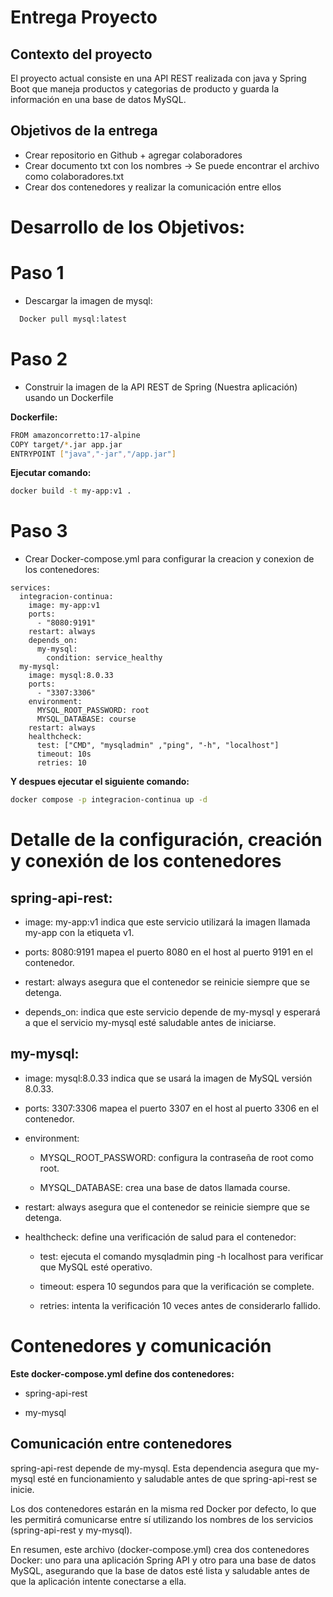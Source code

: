 # Entrega Proyecto

## Contexto del proyecto

El proyecto actual consiste en una API REST realizada con java y Spring Boot que maneja productos y categorias de producto y guarda la información en una base de datos MySQL.

## Objetivos de la entrega
- Crear repositorio en Github + agregar colaboradores
- Crear documento txt con los nombres -> Se puede encontrar el archivo como colaboradores.txt
- Crear dos contenedores y realizar la comunicación entre ellos

# Desarrollo de los Objetivos:
# Paso 1
- Descargar la imagen de mysql:
```bash
  Docker pull mysql:latest
```

# Paso 2
- Construir la imagen de la API REST de Spring (Nuestra aplicación) usando un Dockerfile

**Dockerfile:**
```bash
FROM amazoncorretto:17-alpine
COPY target/*.jar app.jar
ENTRYPOINT ["java","-jar","/app.jar"]
```
**Ejecutar comando:**
```bash
docker build -t my-app:v1 .
```
# Paso 3
- Crear Docker-compose.yml para configurar la creacion y conexion de los contenedores:

```
services:
  integracion-continua:
    image: my-app:v1
    ports:
      - "8080:9191"
    restart: always
    depends_on:
      my-mysql:
        condition: service_healthy
  my-mysql:
    image: mysql:8.0.33
    ports:
      - "3307:3306"
    environment:
      MYSQL_ROOT_PASSWORD: root
      MYSQL_DATABASE: course
    restart: always
    healthcheck:
      test: ["CMD", "mysqladmin" ,"ping", "-h", "localhost"]
      timeout: 10s
      retries: 10
```
**Y despues ejecutar el siguiente comando:**
```bash
docker compose -p integracion-continua up -d
```
# Detalle de la configuración, creación y conexión de los contenedores

## spring-api-rest:

- image: my-app:v1 indica que este servicio utilizará la imagen llamada my-app con la etiqueta v1.

- ports: 8080:9191 mapea el puerto 8080 en el host al puerto 9191 en el contenedor.

- restart: always asegura que el contenedor se reinicie siempre que se detenga.

- depends_on: indica que este servicio depende de my-mysql y esperará a que el servicio my-mysql esté saludable antes de iniciarse.

## my-mysql:

- image: mysql:8.0.33 indica que se usará la imagen de MySQL versión 8.0.33.

- ports: 3307:3306 mapea el puerto 3307 en el host al puerto 3306 en el contenedor.

- environment:

    - MYSQL_ROOT_PASSWORD: configura la contraseña de  root como root.

    - MYSQL_DATABASE: crea una base de datos llamada course.

- restart: always asegura que el contenedor se reinicie siempre que se detenga.

- healthcheck: define una verificación de salud para el contenedor:

    - test: ejecuta el comando mysqladmin ping -h localhost para verificar que MySQL esté operativo.

    - timeout: espera 10 segundos para que la verificación se complete.

    - retries: intenta la verificación 10 veces antes de considerarlo fallido.

# Contenedores y comunicación
**Este docker-compose.yml define dos contenedores:**

- spring-api-rest

- my-mysql

## Comunicación entre contenedores
spring-api-rest depende de my-mysql. Esta dependencia asegura que my-mysql esté en funcionamiento y saludable antes de que spring-api-rest se inicie.

Los dos contenedores estarán en la misma red Docker por defecto, lo que les permitirá comunicarse entre sí utilizando los nombres de los servicios (spring-api-rest y my-mysql).

En resumen, este archivo (docker-compose.yml) crea dos contenedores Docker: uno para una aplicación Spring API y otro para una base de datos MySQL, asegurando que la base de datos esté lista y saludable antes de que la aplicación intente conectarse a ella.
